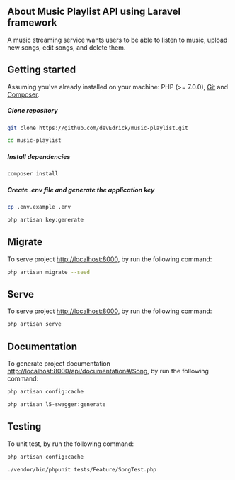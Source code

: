 ## About Music Playlist API using Laravel framework

A music streaming service wants users to be able to listen to music, upload new songs, edit songs, and delete them.


## Getting started

Assuming you've already installed on your machine: PHP (>= 7.0.0), [Git](https://git-scm.com/) and [Composer](https://getcomposer.org).

##### Clone repository
``` bash
git clone https://github.com/devEdrick/music-playlist.git
```
``` bash
cd music-playlist
```
##### Install dependencies
``` bash
composer install
```

##### Create .env file and generate the application key
``` bash
cp .env.example .env
```
``` bash
php artisan key:generate
```
## Migrate
To serve project [http://localhost:8000](http://localhost:8000), by run the following command:
``` bash
php artisan migrate --seed
```
## Serve

To serve project [http://localhost:8000](http://localhost:8000), by run the following command:
``` bash
php artisan serve
```

## Documentation

To generate project documentation [http://localhost:8000/api/documentation#/Song](http://localhost:8000/api/documentation#/Song), by run the following command:

``` bash
php artisan config:cache
```
``` bash
php artisan l5-swagger:generate
```

## Testing

To unit test, by run the following command:

``` bash
php artisan config:cache
```
``` bash
./vendor/bin/phpunit tests/Feature/SongTest.php
```
